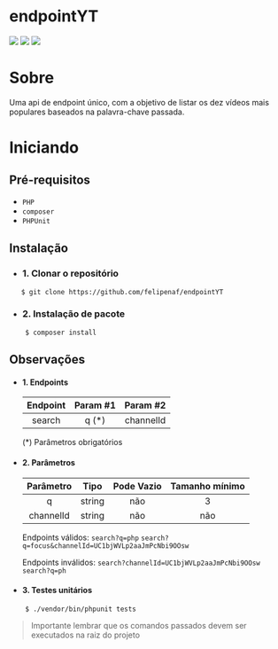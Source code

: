 # endpointYT

![](https://img.shields.io/badge/php-7.3-blue) ![](https://img.shields.io/badge/composer-1.6.3-orange) ![](https://img.shields.io/badge/phpunit-6.5.5-green)

# Sobre
Uma api de endpoint único, com a objetivo de listar os dez vídeos mais populares baseados na palavra-chave passada.

# Iniciando
## Pré-requisitos
- `PHP`
- `composer`
- `PHPUnit`

## Instalação
- ### 1. Clonar o repositório
```
   $ git clone https://github.com/felipenaf/endpointYT
```
- ### 2. Instalação de pacote
```
    $ composer install
```
## Observações
- #### 1. Endpoints
    | Endpoint | Param #1 | Param #2 |
    | :---: | :---: | :---: |
    | search | q (*) | channelId |
    (*) Parâmetros obrigatórios
- #### 2. Parâmetros
    | Parâmetro |Tipo| Pode Vazio | Tamanho mínimo |
    | :---: | :---: | :---: | :---: |
    | q |string| não | 3 |
    | channelId |string| não | não |

    Endpoints válidos:
    `search?q=php`
    `search?q=focus&channelId=UC1bjWVLp2aaJmPcNbi9OOsw`

    Endpoints inválidos:
    `search?channelId=UC1bjWVLp2aaJmPcNbi9OOsw`
    `search?q=ph`
- #### 3. Testes unitários
```
    $ ./vendor/bin/phpunit tests
```

> Importante lembrar que os comandos passados devem ser executados na raiz do projeto
